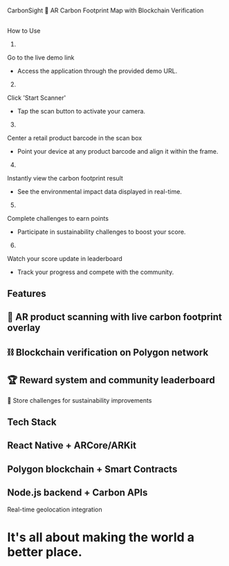 #
 CarbonSight 🌱
AR Carbon Footprint Map with Blockchain Verification
##
 How to Use
 
1.
 

Go to the live demo link

 - Access the application through the provided demo URL.
2.
 

Click 'Start Scanner'

 - Tap the scan button to activate your camera.
3.
 

Center a retail product barcode in the scan box

 - Point your device at any product barcode and align it within the frame.
4.
 

Instantly view the carbon footprint result

 - See the environmental impact data displayed in real-time.
5.
 

Complete challenges to earn points

 - Participate in sustainability challenges to boost your score.
6.
 

Watch your score update in leaderboard

 - Track your progress and compete with the community.
##
 Features
-
 📱 AR product scanning with live carbon footprint overlay
-
 ⛓️ Blockchain verification on Polygon network
-
 🏆 Reward system and community leaderboard
-
 💚 Store challenges for sustainability improvements
##
 Tech Stack
-
 React Native + ARCore/ARKit
-
 Polygon blockchain + Smart Contracts
-
 Node.js backend + Carbon APIs
-
 Real-time geolocation integration
 
# It's all about making the world a better place.
